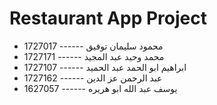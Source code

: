 # Restaurant App Project
- محمود سليمان توفيق ------ 1727017
- محمد وحيد عبد المجيد ------ 1727171
- ابراهيم ابو الحمد عبد الحميد ------ 1727107
- عبد الرحمن عز الدين ------ 1727162
- يوسف عبد الله ابو هريره ------ 1627057
